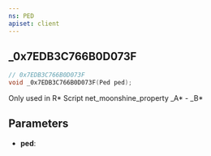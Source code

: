 ```yaml
---
ns: PED
apiset: client
---
```

## _0x7EDB3C766B0D073F

```c
// 0x7EDB3C766B0D073F
void _0x7EDB3C766B0D073F(Ped ped);
```

Only used in R* Script net_moonshine_property
_A* - _B*

## Parameters
* **ped**: